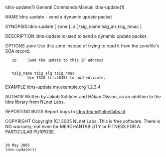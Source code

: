ldns-update(1)                                                                             General Commands Manual                                                                             ldns-update(1)



NAME
       ldns-update - send a dynamic update packet

SYNOPSIS
       ldns-update [ zone ] ip [ tsig_name tsig_als tsig_hmac ]


DESCRIPTION
       ldns-update is used to send a dynamic update packet.


OPTIONS
       zone   Use this zone instead of trying to read it from the zonefile's SOA record.


       ip     Send the update to this IP address


       tsig_name tsig_alg tsig_hmac
              Use TSIG (rfc2845) to authenticate.


EXAMPLE
       ldns-update my.example.org 1.2.3.4


AUTHOR
       Written by Jakob Schlyter and Håkan Olsson, as an addition to the ldns library from NLnet Labs.


REPORTING BUGS
       Report bugs to <ldns-team@nlnetlabs.nl>.


COPYRIGHT
       Copyright (C) 2005 NLnet Labs. This is free software. There is NO warranty; not even for MERCHANTABILITY or FITNESS FOR A PARTICULAR PURPOSE.



                                                                                                 30 May 2005                                                                                   ldns-update(1)
